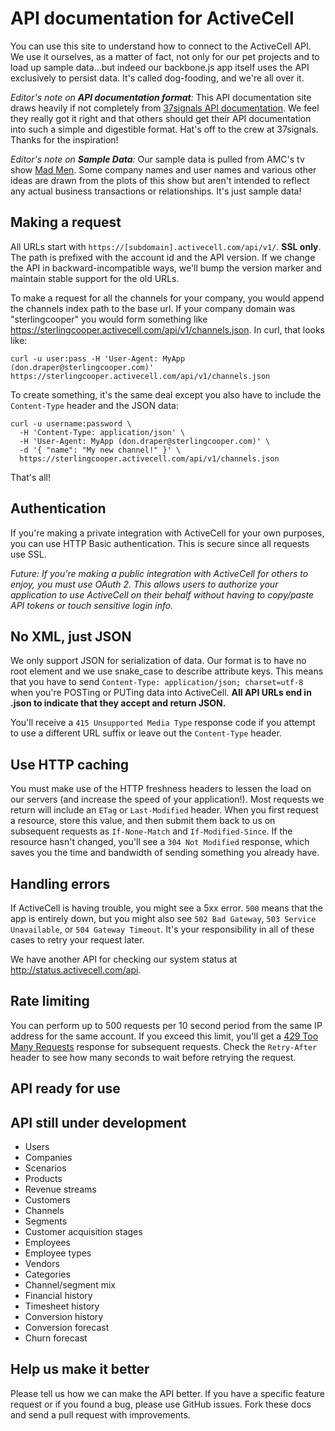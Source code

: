 API documentation for ActiveCell
================================

You can use this site to understand how to connect to the ActiveCell API. We use it ourselves, as a matter of fact, not only for our pet projects and to load up sample data...but indeed our backbone.js app itself uses the API exclusively to persist data. It's called dog-fooding, and we're all over it.

_Editor's note on **API documentation format**:_ This API documentation site draws heavily if not completely from [37signals API documentation](https://github.com/37signals/api). We feel they really got it right and that others should get their API documentation into such a simple and digestible format. Hat's off to the crew at 37signals. Thanks for the inspiration!

_Editor's note on **Sample Data**:_ Our sample data is pulled from AMC's tv show [Mad Men](http://en.wikipedia.org/wiki/Mad_Men). Some company names and user names and various other ideas are drawn from the plots of this show but aren't intended to reflect any actual business transactions or relationships. It's just sample data!

Making a request
----------------

All URLs start with `https://[subdomain].activecell.com/api/v1/`. **SSL only**. The path is prefixed with the account id and the API version. If we change the API in backward-incompatible ways, we'll bump the version marker and maintain stable support for the old URLs.

To make a request for all the channels for your company, you would append the channels index path to the base url. If your company domain was "sterlingcooper" you would form something like https://sterlingcooper.activecell.com/api/v1/channels.json. In curl, that looks like:

```shell
curl -u user:pass -H 'User-Agent: MyApp (don.draper@sterlingcooper.com)' https://sterlingcooper.activecell.com/api/v1/channels.json
```

To create something, it's the same deal except you also have to include the `Content-Type` header and the JSON data:

```shell
curl -u username:password \
  -H 'Content-Type: application/json' \
  -H 'User-Agent: MyApp (don.draper@sterlingcooper.com)' \
  -d '{ "name": "My new channel!" }' \
  https://sterlingcooper.activecell.com/api/v1/channels.json
```

That's all!


Authentication
--------------

If you're making a private integration with ActiveCell for your own purposes, you can use HTTP Basic authentication. This is secure since all requests use SSL.

_Future: If you're making a public integration with ActiveCell for others to enjoy, you must use OAuth 2. This allows users to authorize your application to use ActiveCell on their behalf without having to copy/paste API tokens or touch sensitive login info._


No XML, just JSON
-----------------

We only support JSON for serialization of data. Our format is to have no root element and we use snake\_case to describe attribute keys. This means that you have to send `Content-Type: application/json; charset=utf-8` when you're POSTing or PUTing data into ActiveCell. **All API URLs end in .json to indicate that they accept and return JSON.**

You'll receive a `415 Unsupported Media Type` response code if you attempt to use a different URL suffix or leave out the `Content-Type` header.

Use HTTP caching
----------------

You must make use of the HTTP freshness headers to lessen the load on our servers (and increase the speed of your application!). Most requests we return will include an `ETag` or `Last-Modified` header. When you first request a resource, store this value, and then submit them back to us on subsequent requests as `If-None-Match` and `If-Modified-Since`. If the resource hasn't changed, you'll see a `304 Not Modified` response, which saves you the time and bandwidth of sending something you already have.


Handling errors
---------------

If ActiveCell is having trouble, you might see a 5xx error. `500` means that the app is entirely down, but you might also see `502 Bad Gateway`, `503 Service Unavailable`, or `504 Gateway Timeout`. It's your responsibility in all of these cases to retry your request later. 

We have another API for checking our system status at http://status.activecell.com/api.


Rate limiting
-------------

You can perform up to 500 requests per 10 second period from the same IP address for the same account. If you exceed this limit, you'll get a [429 Too Many Requests](http://tools.ietf.org/html/draft-nottingham-http-new-status-02#section-4) response for subsequent requests. Check the `Retry-After` header to see how many seconds to wait before retrying the request.



API ready for use
-----------------



API still under development
---------------------------

* Users
* Companies
* Scenarios
* Products
* Revenue streams
* Customers
* Channels
* Segments
* Customer acquisition stages
* Employees
* Employee types
* Vendors
* Categories
* Channel/segment mix
* Financial history
* Timesheet history
* Conversion history
* Conversion forecast
* Churn forecast


Help us make it better
----------------------

Please tell us how we can make the API better. If you have a specific feature request or if you found a bug, please use GitHub issues. Fork these docs and send a pull request with improvements.
